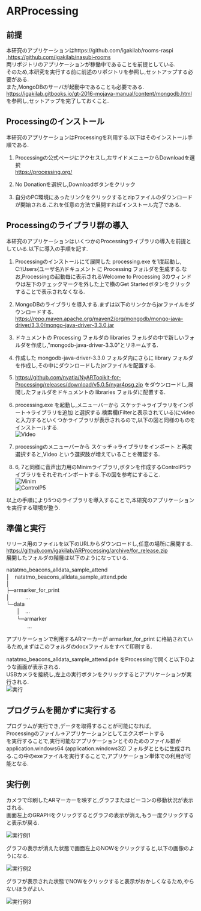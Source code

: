 # ARProcessing
## 前提  
本研究のアプリケーションはhttps://github.com/igakilab/rooms-raspi ,https://github.com/igakilab/nasubi-rooms  
両リポジトリのアプリケーションが稼働中であることを前提としている.  
そのため,本研究を実行する前に前述のリポジトリを参照し,セットアップする必要がある.  
また,MongoDBのサーバが起動中であることも必要である.  
https://igakilab.gitbooks.io/gt-2016-mojava-manual/content/mongodb.html を参照し,セットアップを完了しておくこと.

## Processingのインストール
本研究のアプリケーションはProcessingを利用する.以下はそのインストール手順である.  

1. Processingの公式ページにアクセスし,左サイドメニューからDownloadを選択  
https://processing.org/  

2. No Donationを選択し,Downloadボタンをクリック  

3. 自分のPC環境にあったリンクをクリックするとzipファイルのダウンロードが開始される.これを任意の方法で展開すればインストール完了である.  
 
## Processingのライブラリ群の導入  
本研究のアプリケーションはいくつかのProcessingライブラリの導入を前提としている.以下に導入の手順を記す.  

1. Processingのインストールにて展開した processing.exe を1度起動し, C:\Users\{ユーザ名}\ドキュメント に Processing フォルダを生成する.なお,Processingの起動毎に表示されるWelcome to Processing 3のウィンドウは左下のチェックマークを外した上で横のGet Startedボタンをクリックすることで表示されなくなる.

2. MongoDBのライブラリを導入する.まずは以下のリンクからjarファイルをダウンロードする.  
https://repo.maven.apache.org/maven2/org/mongodb/mongo-java-driver/3.3.0/mongo-java-driver-3.3.0.jar

3. ドキュメントの Processing フォルダの libraries フォルダの中で新しいフォルダを作成し,"mongodb-java-driver-3.3.0"とリネームする.

4. 作成した mongodb-java-driver-3.3.0 フォルダ内にさらに library フォルダを作成し,その中にダウンロードしたjarファイルを配置する.

5. https://github.com/nyatla/NyARToolkit-for-Processing/releases/download/v5.0.5/nyar4psg.zip をダウンロードし,展開したフォルダをドキュメントの libraries フォルダに配置する.

6. processing.exe を起動し,メニューバーから スケッチ->ライブラリをインポート->ライブラリを追加 と選択する.検索欄(Filterと表示されている)にvideoと入力するといくつかライブラリが表示されるので,以下の図と同様のものをインストールする.  
![Video](readme_images/Video.png)

7. processingのメニューバーから スケッチ->ライブラリをインポート と再度選択すると,Video という選択肢が増えていることを確認する.

8. 6, 7と同様に音声出力用のMinimライブラリ,ボタンを作成するControlP5ライブラリをそれぞれインポートする.下の図を参考にすること.  
![Minim](readme_images/Minim.png)  
![ControlP5](readme_images/ControlP5.png)

以上の手順により5つのライブラリを導入することで,本研究のアプリケーションを実行する環境が整う.  

## 準備と実行
リリース用のファイルを以下のURLからダウンロードし,任意の場所に展開する.  
https://github.com/igakilab/ARProcessing/archive/for_release.zip  
展開したフォルダの階層は以下のようになっている.  

natatmo_beacons_alldata_sample_attend  
│　natatmo_beacons_alldata_sample_attend.pde  
│  
├─armarker_for_print  
│　　　…  
└─data  
　　│　…  
　　└─armarker  
　　　　…  

アプリケーションで利用するARマーカーが armarker_for_print に格納されているため,まずはこのフォルダのdocxファイルをすべて印刷する.  
  
natatmo_beacons_alldata_sample_attend.pde をProcessingで開くと以下のような画面が表示される.  
USBカメラを接続し,左上の実行ボタンをクリックするとアプリケーションが実行される.  
![実行](readme_images/execute.png)

## プログラムを開かずに実行する  
プログラムが実行でき,データを取得することが可能になれば,  
Processingのファイル->アプリケーションとしてエクスポートする  
を実行することで,実行可能なアプリケーションとそのためのファイル群が application.windows64 (application.windows32) フォルダとともに生成される.この中のexeファイルを実行することで,アプリケーション単体での利用が可能となる.

## 実行例
カメラで印刷したARマーカーを映すと,グラフまたはビーコンの移動状況が表示される.  
画面左上のGRAPHをクリックするとグラフの表示が消え,もう一度クリックすると表示が戻る.  
  
![実行例1](readme_images/example1.png)  
  
グラフの表示が消えた状態で画面左上のNOWをクリックすると,以下の画像のようになる.  
  
![実行例2](readme_images/example2.png)  
  
グラフが表示された状態でNOWをクリックすると表示がおかしくなるため,やらないほうがよい.  
  
![実行例3](readme_images/example3.png)